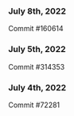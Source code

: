 ### July 8th, 2022

Commit #160614

### July 5th, 2022

Commit #314353


### July 4th, 2022

Commit #72281
